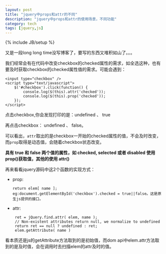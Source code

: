 ```yaml
---
layout: post
title: "jquery中props和attr的不同"
description: "jquery中props和attr的使用场景，不同功能"
category: tech
tags: [jquery,js]
---
```

{% include JB/setup %}

又是一段long long time没写博客了，要写的东西又堆积如山了。。。

我们经常会有在代码中改变checkbox的checked属性的需求，如全选这种，也有要及时获取checkbox的checked属性值的需求。可能会遇到：

	<input type="checkbox" />
	<script type="text/javascript">
        $('#checkbox').click(function() {
            console.log($(this).attr('checked'));
            console.log($(this).prop('checked'));
        });
    </script>
    
   点击checkbox,你会发现打印的是：undefined  、 true
   					           
   再点击checkbox：  undefined  、 false。
   
   可以看出，`attr`取出的是checkbox一开始的checked属性的值，不会及时改变，而`prop`取得是动态值，会随着checkbox状态改变。
   
   
   **具有 true 和 false 两个值的属性，如 checked, selected 或者 disabled 使用prop()获取值，其他的使用 attr()**
   
   再来看看jquery源码中这2个函数的实现方式：
   
  - prop: 
  
    	return elem[ name ];
		eg:document.getElementById('checkbox').checked = true||false。这是原生js提供的接口。
		
		
 - attr:
		
		ret = jQuery.find.attr( elem, name );
        // Non-existent attributes return null, we normalize to undefined
        return ret == null ? undefined : ret;
		elem.getAttribute( name )
		

看本质还是js的getAttribute方法取到的是初始值，而dom api中elem.attr方法取到的是及时值，会在调用时去扫描elem的attr及时的值。